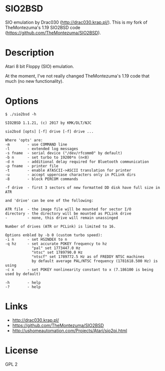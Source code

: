 # SIO2BSD
SIO emulation by Drac030 (http://drac030.krap.pl/). This is my fork of TheMontezuma's 1.19 SIO2BSD code (https://github.com/TheMontezuma/SIO2BSD).

# Description
Atari 8 bit Floppy (SIO) emulation.

At the moment, I've not really changed TheMontezuma's 1.19 code that much (no new functionality).

# Options

```
$ ./sio2bsd -h

SIO2BSD 1.1.21, (c) 2017 by KMK/DLT/NJC

sio2bsd [opts] [-f] drive [-f] drive ...

Where 'opts' are:
-m        - use COMMAND line
-l        - extended log messages
-s fname  - serial device ("/dev/rfcomm0" by default)
-b n      - set turbo to 19200*n (n<8)
-d n      - additional delay required for Bluetooth communication
-p fname  - printer file
-t        - enable ATASCII->ASCII translation for printer
-u        - accept uppercase characters only in PCLink dirs
-8        - block PERCOM commands

-f drive  - first 3 sectors of new formatted DD disk have full size in ATR

and 'drive' can be one of the following:

ATR file  - the image file will be mounted for sector I/O
directory - the directory will be mounted as PCLink drive
-         - none, this drive will remain unassinged

Number of drives (ATR or PCLink) is limited to 16.

Options enbled by -b 0 (custom turbo speed):
-i n      - set HSINDEX to n
-q hz     - set accurate POKEY frequency to hz
            "pal" set 1773447.0 Hz
            "ntsc" set 1789790.0 Hz
            "ntscf" set 1789772.5 Hz as of FREDDY NTSC machines
            by default average PAL/NTSC frequency (1781618.500 Hz) is using
-c x      - set POKEY nonlinearity constant to x (7.186100 is being used by default)

-h        - help
-?        - help
```

# Links
* http://drac030.krap.pl/
* https://github.com/TheMontezuma/SIO2BSD
* http://ushomeautomation.com/Projects/Atari/sio2pi.html

# License
GPL 2